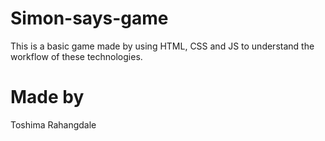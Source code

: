 # Simon-says-game
This is a basic game made by using HTML, CSS and JS to understand the workflow of these technologies.

# Made by 
Toshima Rahangdale
